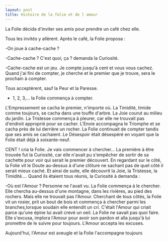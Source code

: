 ```yaml
---
layout: post
title: Histoire de la folie et de l amour
---
```


La Folie décida d'inviter ses amis pour prendre un café chez elle.

Tous les invités y allèrent. Après le café, la Folie proposa :

-On joue à cache-cache ?

-Cache-cache ? C'est quoi, ça ? demanda la Curiosité.

-Cache-cache est un jeu. Je compte jusqu'à cent et vous vous cachez. Quand j'ai fini de compter, je cherche et le premier que je trouve, sera le prochain à compter.

Tous acceptèrent, sauf la Peur et la Paresse.

- 1, 2, 3,… la Folie commença à compter.

L'Empressement se cacha le premier, n'importe où. La Timidité, timide comme toujours, se cacha dans une touffe d'arbre. La Joie courut au milieu du jardin. La Tristesse commença à pleurer, car elle ne trouvait pas d'endroit approprié pour se cacher. L'Envie accompagna le Triomphe et se cacha près de lui derrière un rocher. La Folie continuait de compter tandis que ses amis se cachaient. Le Désespoir était désespéré en voyant que la Folie était déjà à soixante-neuf.

CENT ! cria la Folie. Je vais commencer à chercher… La première à être trouvée fut la Curiosité, car elle n'avait pu s'empêcher de sortir de sa cachette pour voir qui serait le premier découvert. En regardant sur le côté, la Folie vit le Doute au-dessus à d'une clôture ne sachant pas de quel côté il serait mieux caché. Et ainsi de suite, elle découvrit la Joie, la Tristesse, la Timidité…. Quand ils étaient tous réunis, la Curiosité à demanda :

-Où est l'Amour ? Personne ne l'avait vu. La Folie commença à le chercher. Elle chercha au-dessus d'une montagne, dans les rivières, au pied des rochers. Mais elle ne trouvait pas l'Amour. Cherchant de tous côtés, la Folie vit un rosier, prit un bout de bois et commença à chercher parmi les branches,lorsque soudain elle entendit un cri. C'était l'Amour qui criait parce qu'une épine lui avait crevé un oeil. La Folie ne savait pas quoi faire. Elle s'excusa, implora l'Amour pour avoir son pardon et alla jusqu'à lui promettre de le suivre pour toujours. L'Amour accepta les excuses.

Aujourd'hui, l'Amour est aveugle et la Folie l'accompagne toujours
